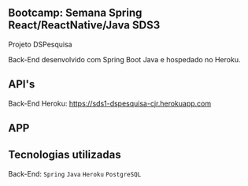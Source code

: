 ## Bootcamp: Semana Spring React/ReactNative/Java SDS3

Projeto DSPesquisa

Back-End desenvolvido com Spring Boot Java e hospedado no Heroku.


## API's

Back-End Heroku: https://sds1-dspesquisa-cjr.herokuapp.com




## APP
  



## Tecnologias utilizadas

  Back-End: `Spring` `Java` `Heroku` `PostgreSQL` 
  
  
 